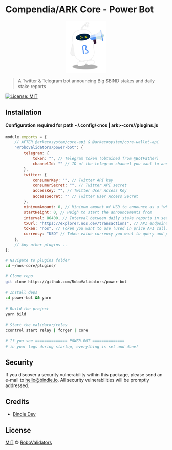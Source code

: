 # Compendia/ARK Core - Power Bot

<p align="center">
    <img src="./.github/Bindie-announce.png" alt="bindie" width="125px" heigth="160px" />
</p>

> A Twitter & Telegram bot announcing Big $BIND stakes and daily stake reports

[![License: MIT](https://img.shields.io/badge/License-MIT-yellow.svg)](https://opensource.org/licenses/MIT)

## Installation

#### Configuration required for path ~/.config/<nos | ark>-core/<network>/plugins.js

```javascript
module.exports = {
    // AFTER @arkecosystem/core-api & @arkecosystem/core-wallet-api
    "@robovalidators/power-bot": {
        telegram: {
            token: "", // Telegram token (obtained from @BotFather)
            channelId: "" // ID of the telegram channel you want to announce in
        },
        twitter: {
            consumerKey: "", // Twitter API key
            consumerSecret: "", // Twitter API secret
            accessKey: "", // Twitter User Access Key
            accessSecret: "" // Twitter User Access Secret
        },
        minimumAmount: 0, // Minimum amount of USD to announce as a "whale"-post
        startHeight: 0, // Heigh to start the announcements from
        interval: 86400, // Interval between daily stake reports in seconds: 86 400 seconds = 1 day
        txUrl: "https://explorer.nos.dev/transactions", // API endpoint for transactions
        token: "nos", // Token you want to use (used in price API call)
        currency: "USD" // Token value currency you want to query and post
    },
    // Any other plugins ..
};
```

```bash
# Navigate to plugins folder
cd ~/nos-core/plugins/

# Clone repo
git clone https://github.com/RoboValidators/power-bot

# Install deps
cd power-bot && yarn

# Build the project
yarn bild

# Start the validator/relay
ccontrol start relay | forger | core

# If you see ============== POWER-BOT ==============
# in your logs during startup, everything is set and done!

```

## Security

If you discover a security vulnerability within this package, please send an e-mail to hello@bindie.io. All security vulnerabilities will be promptly addressed.

## Credits

- [Bindie Dev](https://bindie.io/)

## License

[MIT](LICENSE) © [RoboValidators](https://bindie.io/)
